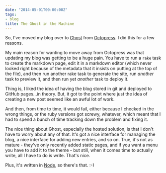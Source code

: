 ```yaml
---
date: "2014-05-01T00:00:00Z"
tags:
- blog
title: The Ghost in the Machine
---
```


So, I\'ve moved my blog over to [Ghost](https://ghost.org) from
[Octopress](http://octopress.org). I did this for a few reasons.

My main reason for wanting to move away from Octopress was that updating
my blog was getting to be a huge pain. You have to run a `rake` task to
create the markdown page, edit it in a markdown editor (which never
looked right because of the metadata that it insists on putting at the
top of the file), and then run another rake task to generate the site,
run *another* task to preview it, and then run yet *another* task to
deploy it.

Thing is, I liked the idea of having the blog stored in git and deployed
to GitHub pages\...in theory. But, it got to the point where just the
idea of creating a new post seemed like an awful lot of work.

And then, from time to time, it would fail, either because I checked in
the wrong things, or the ruby versions got screwy, whatever, which meant
that I had to spend a bunch of time tracking down the problem and fixing
it.

The nice thing about Ghost, especially the hosted solution, is that I
don\'t have to worry about any of that. It\'s got a nice interface for
managing the blog, a nice interface for adding new entries, and so on.
True, it\'s not as mature - they\'ve only recently added static pages,
and if you want a menu you have to add it to the theme - but still, when
it comes time to actually write, all I have to do is write. That\'s
nice.

Plus, it\'s written in [Node](http://nodejs.org), so there\'s that. :-)
